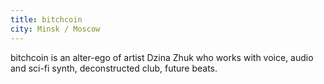 ```yaml
---
title: bitchcoin
city: Minsk / Moscow
---
```


bitchcoin is an alter-ego of artist Dzina Zhuk who works with voice, audio and sci-fi synth, deconstructed club, future beats.
